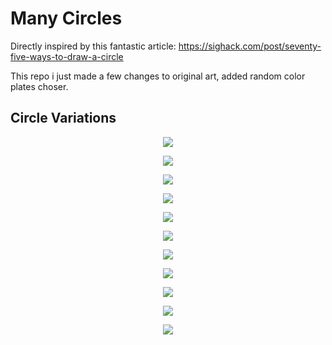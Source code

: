 # Many Circles

Directly inspired by this fantastic article: https://sighack.com/post/seventy-five-ways-to-draw-a-circle

This repo i just made a few changes to original art, added random color plates choser.

## Circle Variations

<p align="center"><img src="https://github.com/ehsanpo/Many-Circles/blob/master/Circles/circle-1.png"></p>
<p align="center"><img src="https://github.com/ehsanpo/Many-Circles/blob/master/Circles/circle-2.png"></p>
<p align="center"><img src="https://github.com/ehsanpo/Many-Circles/blob/master/Circles/circle-5.png"></p>
<p align="center"><img src="https://github.com/ehsanpo/Many-Circles/blob/master/Circles/circle-6.png"></p>
<p align="center"><img src="https://github.com/ehsanpo/Many-Circles/blob/master/Circles/circle-7.png"></p>
<p align="center"><img src="https://github.com/ehsanpo/Many-Circles/blob/master/Circles/circle-8.png"></p>
<p align="center"><img src="https://github.com/ehsanpo/Many-Circles/blob/master/Circles/circle-8+10.png"></p>
<p align="center"><img src="https://github.com/ehsanpo/Many-Circles/blob/master/Circles/circle-9.png"></p>
<p align="center"><img src="https://github.com/ehsanpo/Many-Circles/blob/master/Circles/circle-10.png"></p>
<p align="center"><img src="https://github.com/ehsanpo/Many-Circles/blob/master/Circles/circle-16.png"></p>
<p align="center"><img src="https://github.com/ehsanpo/Many-Circles/blob/master/Circles/circle-17.png"></p>

